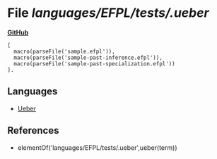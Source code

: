 # File _languages/EFPL/tests/.ueber_
**[GitHub](https://github.com/softlang/yas/blob/master/languages/EFPL/tests/.ueber)**
```
[
  macro(parseFile('sample.efpl')),
  macro(parseFile('sample-past-inference.efpl')),
  macro(parseFile('sample-past-specialization.efpl'))
].
```

## Languages
* [Ueber](../languages/Ueber.md)

## References
* elementOf('languages/EFPL/tests/.ueber',ueber(term))
